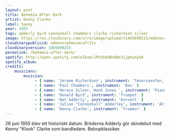```yaml
---
layout: post
title: Bohemia After Dark
artist: Kenny Clarke
label: Savoy
year: 1955
tags: adderly byrd cannonball chambers clarke richardson silver
image: https://res.cloudinary.com/urre/image/upload/v1465690215/edenoxrptmvsmcafr1tv.jpg
cloudinarypublicid: edenoxrptmvsmcafr1tv
cloudinaryversion: 1465690215
permalink: /bohemia-after-dark/
spotify: http://open.spotify.com/album/1PXzbXdBnbNs3jjp6unybA
spotify_album: 
credits:
    musicians:
        musician:
             - { name: 'Jerome Richardson', instrument: 'Tenorsaxofon, flöjt' }
             - { name: 'Paul Chambers', instrument: 'Bas' }
             - { name: 'Horace Silver, Hank Jones ', instrument: 'Piano' }
             - { name: 'Donald Byrd', instrument: 'Trumpet' }
             - { name: 'Nat Adderly', instrument: 'Kornett' }
             - { name: 'Julian "Cannonball" Adderley', instrument: 'Altsaxofon' }
             - { name: 'Kenny Clarke', instrument: 'Trummor' }
---
```


26 juni 1955 blev ett historiskt datum. Bröderna Adderly gör skivdebut med Kenny "Klook" Clarke som bandledare. Bebopklassiker.